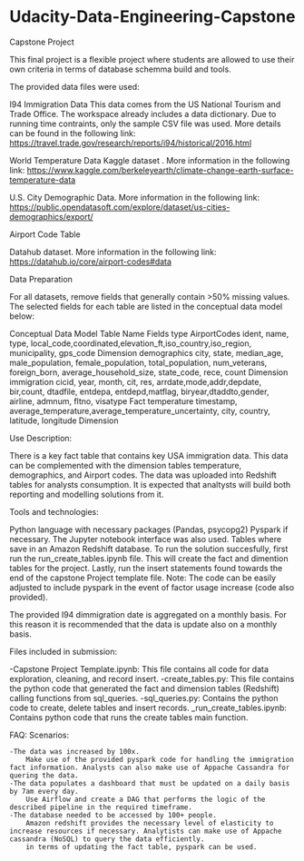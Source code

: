 # Udacity-Data-Engineering-Capstone
Capstone Project

This final project is a flexible project where students are allowed to use their own criteria in terms of database schemma build and tools.

The provided data files were used:

I94 Immigration Data
This data comes from the US National Tourism and Trade Office. The workspace already includes a data dictionary. Due to running time contraints, only the sample CSV file was used.
More details can be found in the following link: https://travel.trade.gov/research/reports/i94/historical/2016.html


World Temperature Data
Kaggle dataset . More information in the following link: https://www.kaggle.com/berkeleyearth/climate-change-earth-surface-temperature-data 


U.S. City Demographic Data. 
More information in the following link: https://public.opendatasoft.com/explore/dataset/us-cities-demographics/export/


Airport Code Table

Datahub dataset. More information in the following link: https://datahub.io/core/airport-codes#data



Data Preparation

For all datasets, remove fields that generally contain >50% missing values.
The selected fields for each table are listed in the conceptual data model below:

Conceptual Data Model 
Table Name		Fields		                                                                                                                                                        type
AirportCodes		ident, name, type, local_code,coordinated,elevation_ft,iso_country,iso_region, municipality, gps_code		                                                        Dimension
demographics		city, state, median_age, male_population, female_population, total_population, num_veterans, foreign_born, average_household_size, state_code, rece, count		Dimension
immigration		cicid, year, month, cit, res, arrdate,mode,addr,depdate, bir,count, dtadfile, entdepa, entdepd,matflag, biryear,dtaddto,gender, airline, admnum, fltno, visatype	Fact
temperature		timestamp, average_temperature,average_temperature_uncertainty, city, country, latitude, longitude	                                                            	Dimension



Use Description:

There is a key fact table that contains key USA immigration data. This data can be complemented with the dimension tables temperature, demographics, and Airport codes.
The data was uploaded into Redshift tables for analysts consumption.
It is expected that analtysts will build both reporting and modelling solutions from it.



Tools and technologies:

Python language with necessary packages (Pandas, psycopg2) Pyspark if necessary. The Jupyter notebook interface was also used. Tables where save in an Amazon Redshift database.
To run the solution succesfully, first run the run_create_tables.ipynb file. This will create the fact and dimention tables for the project.
Lastly, run the insert statements found towards the end of the capstone Project template file.
Note: The code can be easily adjusted to include pyspark in the event of factor usage increase (code also provided).


The provided I94 dimmigration date is aggregated on a monthly basis. For this reason it is recommended that the data is update also on a monthly basis.

Files included in submission:

-Capstone Project Template.ipynb: This file contains all code for data exploration, cleaning, and record insert.
-create_tables.py: This file contains the python code that generated the fact and dimension tables (Redshift) calling functions from sql_queries.
-sql_queries.py: Contains the python code to create, delete tables and insert records. 
_run_create_tables.ipynb: Contains python code that runs the create tables main function.

FAQ: Scenarios:

    -The data was increased by 100x.
        Make use of the provided pyspark code for handling the immigration fact information. Analysts can also make use of Appache Cassandra for quering the data.
    -The data populates a dashboard that must be updated on a daily basis by 7am every day.
        Use Airflow and create a DAG that performs the logic of the described pipeline in the required timeframe. 
    -The database needed to be accessed by 100+ people.
        Amazon redshift provides the necessary level of elasticity to increase resources if necessary. Analytists can make use of Appache cassandra (NoSQL) to query the data efficiently.
        in terms of updating the fact table, pyspark can be used.
